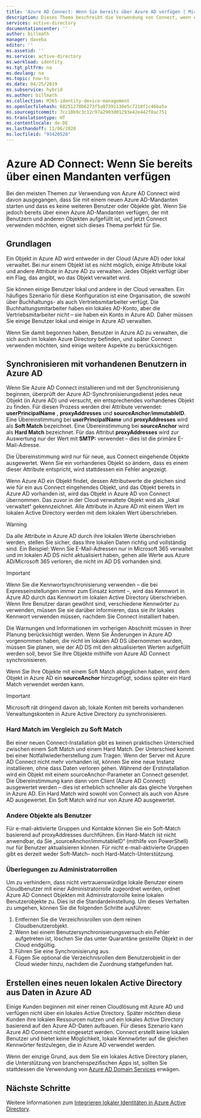 ```yaml
---
title: 'Azure AD Connect: Wenn Sie bereits über Azure AD verfügen | Microsoft-Dokumentation'
description: Dieses Thema beschreibt die Verwendung von Connect, wenn ein Azure AD-Mandant vorhanden ist.
services: active-directory
documentationcenter: ''
author: billmath
manager: daveba
editor: ''
ms.assetid: ''
ms.service: active-directory
ms.workload: identity
ms.tgt_pltfrm: na
ms.devlang: na
ms.topic: how-to
ms.date: 04/25/2019
ms.subservice: hybrid
ms.author: billmath
ms.collection: M365-identity-device-management
ms.openlocfilehash: 68251270b6273f5a07391138e5c7210f1c46ba5a
ms.sourcegitcommit: 7cc10b9c3c12c97a2903d01293e42e442f8ac751
ms.translationtype: HT
ms.contentlocale: de-DE
ms.lasthandoff: 11/06/2020
ms.locfileid: "93420528"
---
```

# <a name="azure-ad-connect-when-you-have-an-existing-tenant"></a>Azure AD Connect: Wenn Sie bereits über einen Mandanten verfügen
Bei den meisten Themen zur Verwendung von Azure AD Connect wird davon ausgegangen, dass Sie mit einem neuen Azure AD-Mandanten starten und dass es keine weiteren Benutzer oder Objekte gibt. Wenn Sie jedoch bereits über einen Azure AD-Mandanten verfügen, der mit Benutzern und anderen Objekten aufgefüllt ist, und jetzt Connect verwenden möchten, eignet sich dieses Thema perfekt für Sie.

## <a name="the-basics"></a>Grundlagen
Ein Objekt in Azure AD wird entweder in der Cloud (Azure AD) oder lokal verwaltet. Bei nur einem Objekt ist es nicht möglich, einige Attribute lokal und andere Attribute in Azure AD zu verwalten. Jedes Objekt verfügt über ein Flag, das angibt, wo das Objekt verwaltet wird.

Sie können einige Benutzer lokal und andere in der Cloud verwalten. Ein häufiges Szenario für diese Konfiguration ist eine Organisation, die sowohl über Buchhaltungs- als auch Vertriebsmitarbeiter verfügt. Die Buchhaltungsmitarbeiter haben ein lokales AD-Konto, aber die Vertriebsmitarbeiter nicht – sie haben ein Konto in Azure AD. Daher müssen Sie einige Benutzer lokal und einige in Azure AD verwalten.

Wenn Sie damit begonnen haben, Benutzer in Azure AD zu verwalten, die sich auch im lokalen Azure Directory befinden, und später Connect verwenden möchten, sind einige weitere Aspekte zu berücksichtigen.

## <a name="sync-with-existing-users-in-azure-ad"></a>Synchronisieren mit vorhandenen Benutzern in Azure AD
Wenn Sie Azure AD Connect installieren und mit der Synchronisierung beginnen, überprüft der Azure AD-Synchronisierungsdienst jedes neue Objekt (in Azure AD) und versucht, ein entsprechendes vorhandenes Objekt zu finden. Für diesen Prozess werden drei Attribute verwendet: **userPrincipalName** , **proxyAddresses** und **sourceAnchor**/**immutableID**. Eine Übereinstimmung bei **userPrincipalName** und **proxyAddresses** wird als **Soft Match** bezeichnet. Eine Übereinstimmung bei **sourceAnchor** wird als **Hard Match** bezeichnet. Für das Attribut **proxyAddresses** wird zur Auswertung nur der Wert mit **SMTP:** verwendet – dies ist die primäre E-Mail-Adresse.

Die Übereinstimmung wird nur für neue, aus Connect eingehende Objekte ausgewertet. Wenn Sie ein vorhandenes Objekt so ändern, dass es einem dieser Attribute entspricht, wird stattdessen ein Fehler angezeigt.

Wenn Azure AD ein Objekt findet, dessen Attributwerte die gleichen sind wie für ein aus Connect eingehendes Objekt, und das Objekt bereits in Azure AD vorhanden ist, wird das Objekt in Azure AD von Connect übernommen. Das zuvor in der Cloud verwaltete Objekt wird als „lokal verwaltet“ gekennzeichnet. Alle Attribute in Azure AD mit einem Wert im lokalen Active Directory werden mit dem lokalen Wert überschrieben.

> [!WARNING]
> Da alle Attribute in Azure AD durch ihre lokalen Werte überschrieben werden, stellen Sie sicher, dass Ihre lokalen Daten richtig und vollständig sind. Ein Beispiel: Wenn Sie E-Mail-Adressen nur in Microsoft 365 verwaltet und im lokalen AD DS nicht aktualisiert haben, gehen alle Werte aus Azure AD/Microsoft 365 verloren, die nicht im AD DS vorhanden sind.

> [!IMPORTANT]
> Wenn Sie die Kennwortsynchronisierung verwenden – die bei Expresseinstellungen immer zum Einsatz kommt –, wird das Kennwort in Azure AD durch das Kennwort im lokalen Active Directory überschrieben. Wenn Ihre Benutzer daran gewöhnt sind, verschiedene Kennwörter zu verwenden, müssen Sie sie darüber informieren, dass sie ihr lokales Kennwort verwenden müssen, nachdem Sie Connect installiert haben.

Die Warnungen und Informationen im vorherigen Abschnitt müssen in Ihrer Planung berücksichtigt werden. Wenn Sie Änderungen in Azure AD vorgenommen haben, die nicht im lokalen AD DS übernommen wurden, müssen Sie planen, wie der AD DS mit den aktualisierten Werten aufgefüllt werden soll, bevor Sie Ihre Objekte mithilfe von Azure AD Connect synchronisieren.

Wenn Sie Ihre Objekte mit einem Soft Match abgeglichen haben, wird dem Objekt in Azure AD ein **sourceAnchor** hinzugefügt, sodass später ein Hard Match verwendet werden kann.

>[!IMPORTANT]
> Microsoft rät dringend davon ab, lokale Konten mit bereits vorhandenen Verwaltungskonten in Azure Active Directory zu synchronisieren.

### <a name="hard-match-vs-soft-match"></a>Hard Match im Vergleich zu Soft Match
Bei einer neuen Connect-Installation gibt es keinen praktischen Unterschied zwischen einem Soft Match und einem Hard Match. Der Unterschied kommt bei einer Notfallwiederherstellung zum Tragen. Wenn der Server mit Azure AD Connect nicht mehr vorhanden ist, können Sie eine neue Instanz installieren, ohne dass Daten verloren gehen. Während der Erstinstallation wird ein Objekt mit einem sourceAnchor-Parameter an Connect gesendet. Die Übereinstimmung kann dann vom Client (Azure AD Connect) ausgewertet werden – dies ist erheblich schneller als das gleiche Vorgehen in Azure AD. Ein Hard Match wird sowohl von Connect als auch von Azure AD ausgewertet. Ein Soft Match wird nur von Azure AD ausgewertet.

### <a name="other-objects-than-users"></a>Andere Objekte als Benutzer
Für e-mail-aktivierte Gruppen und Kontakte können Sie ein Soft-Match basierend auf proxyAddresses durchführen. Ein Hard-Match ist nicht anwendbar, da Sie „sourceAnchor/immutableID“ (mithilfe von PowerShell) nur für Benutzer aktualisieren können. Für nicht e-mail-aktivierte Gruppen gibt es derzeit weder Soft-Match- noch Hard-Match-Unterstützung.

### <a name="admin-role-considerations"></a>Überlegungen zu Administratorrollen
Um zu verhindern, dass nicht vertrauenswürdige lokale Benutzer einem Cloudbenutzer mit einer Administratorrolle zugeordnet werden, ordnet Azure AD Connect Objekten mit Administratorrolle keine lokalen Benutzerobjekte zu. Dies ist die Standardeinstellung. Um dieses Verhalten zu umgehen, können Sie die folgenden Schritte ausführen:

1.  Entfernen Sie die Verzeichnisrollen von dem reinen Cloudbenutzerobjekt.
2.  Wenn bei einem Benutzersynchronisierungsversuch ein Fehler aufgetreten ist, löschen Sie das unter Quarantäne gestellte Objekt in der Cloud endgültig.
3.  Führen Sie eine Synchronisierung aus.
4.  Fügen Sie optional die Verzeichnisrollen dem Benutzerobjekt in der Cloud wieder hinzu, nachdem die Zuordnung stattgefunden hat.



## <a name="create-a-new-on-premises-active-directory-from-data-in-azure-ad"></a>Erstellen eines neuen lokalen Active Directory aus Daten in Azure AD
Einige Kunden beginnen mit einer reinen Cloudlösung mit Azure AD und verfügen nicht über ein lokales Active Directory. Später möchten diese Kunden ihre lokalen Ressourcen nutzen und ein lokales Active Directory basierend auf den Azure AD-Daten aufbauen. Für dieses Szenario kann Azure AD Connect nicht eingesetzt werden. Connect erstellt keine lokalen Benutzer und bietet keine Möglichkeit, lokale Kennwörter auf die gleichen Kennwörter festzulegen, die in Azure AD verwendet werden.

Wenn der einzige Grund, aus dem Sie ein lokales Active Directory planen, die Unterstützung von branchenspezifischen Apps ist, sollten Sie stattdessen die Verwendung von [Azure AD Domain Services](../../active-directory-domain-services/index.yml) erwägen.

## <a name="next-steps"></a>Nächste Schritte
Weitere Informationen zum [Integrieren lokaler Identitäten in Azure Active Directory](whatis-hybrid-identity.md).
